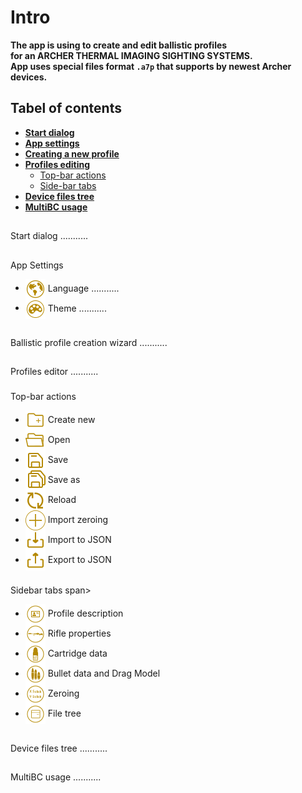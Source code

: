 # Intro
**The app is using to create and edit ballistic profiles\
for an **ARCHER THERMAL IMAGING SIGHTING SYSTEMS.**\
App uses special files format `.a7p` that supports by newest Archer devices.**

## Tabel of contents
* **[Start dialog](#start-dialog)**
* **[App settings](#app-settings)**
* **[Creating a new profile](#ballistic-profile-creation-wizard)**
* **[Profiles editing](#profiles-editor)**
  * [Top-bar actions](#top-bar-actions)
  * [Side-bar tabs](#side-bar-tabs)
* **[Device files tree](#device-files-tree)**
* **[MultiBC usage](#multibc-usage)**

## <span id="start-dialog">
Start dialog
</span>
...........

## <span id="app-settings">
App Settings
</span>
* <img alt="New file" align="center" src="../resources/skins/sol-dark/icons/icon-languages.png"/> Language
...........
* <img alt="New file" align="center" src="../resources/skins/sol-dark/icons/actions-group-theme.png"/> Theme
...........

## <span id="ballistic-profile-creation-wizard">
Ballistic profile creation wizard
</span>
...........

## <span id="profiles-editor">
Profiles editor
</span>
...........

### <span id="top-bar-actions">
Top-bar actions
</span>

* <img alt="New file" align="center" src="../resources/skins/sol-dark/icons/file-new.png"/> Create new
* <img alt="New file" align="center" src="../resources/skins/sol-dark/icons/file-open.png"/> Open 
* <img alt="New file" align="center" src="../resources/skins/sol-dark/icons/file-save.png"/> Save 
* <img alt="New file" align="center" src="../resources/skins/sol-dark/icons/file-save-as.png"/> Save as 
* <img alt="New file" align="center" src="../resources/skins/sol-dark/icons/file-reload.png"/> Reload 
* <img alt="New file" align="center" src="../resources/skins/sol-dark/icons/load-zero-x-y.png"/> Import zeroing 
* <img alt="New file" align="center" src="../resources/skins/sol-dark/icons/file-import.png"/> Import to JSON 
* <img alt="New file" align="center" src="../resources/skins/sol-dark/icons/file-export.png"/> Export to JSON

### <span id="top-bar-actions">
Sidebar tabs
</span>span>

* <img alt="New file" align="center" width=32 height=32 src="../resources/skins/sol-dark/icons/tab-icon-description.png"/> Profile description
* <img alt="New file" align="center" width=32 height=32 src="../resources/skins/sol-dark/icons/tab-icon-rifle.png"/> Rifle properties
* <img alt="New file" align="center" width=32 height=32 src="../resources/skins/sol-dark/icons/tab-icon-cartridge.png"/> Cartridge data
* <img alt="New file" align="center" width=32 height=32 src="../resources/skins/sol-dark/icons/tab-icon-bullet.png"/> Bullet data and Drag Model
* <img alt="New file" align="center" width=32 height=32 src="../resources/skins/sol-dark/icons/tab-icon-zeroing.png"/> Zeroing
* <img alt="New file" align="center" width=32 height=32 src="../resources/skins/sol-dark/icons/tab-icon-file-tree.png"/> File tree

## <span id="device-files-tree">
Device files tree
</span>
...........

## <span id="multibc-usage">
MultiBC usage
</span>
...........
